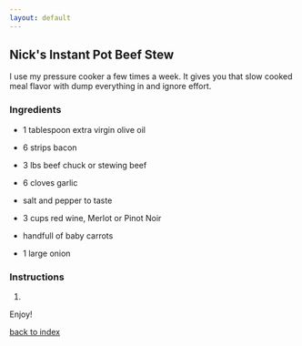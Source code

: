 ```yaml
---
layout: default
---
```

<!--- Testing my own instructions from another account -->
## Nick's Instant Pot Beef Stew
I use my pressure cooker a few times a week. It gives you that slow cooked meal flavor with dump everything in and ignore effort.

### Ingredients
- 1 tablespoon extra virgin olive oil
- 6 strips bacon
- 3 lbs beef chuck or stewing beef

- 6 cloves garlic
- salt and pepper to taste
- 3 cups red wine, Merlot or Pinot Noir

- handfull of baby carrots
- 1 large onion



### Instructions
1.

Enjoy!

<!--
Keep this link to return to the index
-->
[back to index](../)
